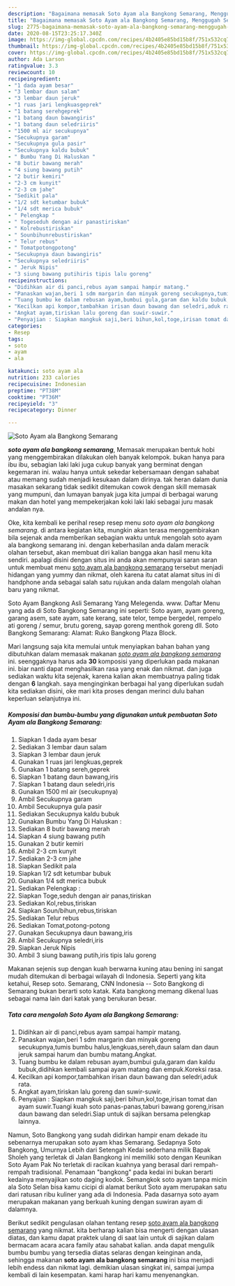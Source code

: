 ```yaml
---
description: "Bagaimana memasak Soto Ayam ala Bangkong Semarang, Menggugah Selera"
title: "Bagaimana memasak Soto Ayam ala Bangkong Semarang, Menggugah Selera"
slug: 2775-bagaimana-memasak-soto-ayam-ala-bangkong-semarang-menggugah-selera
date: 2020-08-15T23:25:17.340Z
image: https://img-global.cpcdn.com/recipes/4b2405e85bd15b8f/751x532cq70/soto-ayam-ala-bangkong-semarang-foto-resep-utama.jpg
thumbnail: https://img-global.cpcdn.com/recipes/4b2405e85bd15b8f/751x532cq70/soto-ayam-ala-bangkong-semarang-foto-resep-utama.jpg
cover: https://img-global.cpcdn.com/recipes/4b2405e85bd15b8f/751x532cq70/soto-ayam-ala-bangkong-semarang-foto-resep-utama.jpg
author: Ada Larson
ratingvalue: 3.3
reviewcount: 10
recipeingredient:
- "1 dada ayam besar"
- "3 lembar daun salam"
- "3 lembar daun jeruk"
- "1 ruas jari lengkuasgeprek"
- "1 batang serehgeprek"
- "1 batang daun bawangiris"
- "1 batang daun seledriiris"
- "1500 ml air secukupnya"
- "Secukupnya garam"
- "Secukupnya gula pasir"
- "Secukupnya kaldu bubuk"
- " Bumbu Yang Di Haluskan "
- "8 butir bawang merah"
- "4 siung bawang putih"
- "2 butir kemiri"
- "2-3 cm kunyit"
- "2-3 cm jahe"
- "Sedikit pala"
- "1/2 sdt ketumbar bubuk"
- "1/4 sdt merica bubuk"
- " Pelengkap "
- " Togeseduh dengan air panastiriskan"
- " Kolrebustiriskan"
- " Sounbihunrebustiriskan"
- " Telur rebus"
- " Tomatpotongpotong"
- "Secukupnya daun bawangiris"
- "Secukupnya seledriiris"
- " Jeruk Nipis"
- "3 siung bawang putihiris tipis lalu goreng"
recipeinstructions:
- "Didihkan air di panci,rebus ayam sampai hampir matang."
- "Panaskan wajan,beri 1 sdm margarin dan minyak goreng secukupnya,tumis bumbu halus,lengkuas,sereh,daun salam dan daun jeruk sampai harum dan bumbu matang.Angkat."
- "Tuang bumbu ke dalam rebusan ayam,bumbui gula,garam dan kaldu bubuk,didihkan kembali sampai ayam matang dan empuk.Koreksi rasa."
- "Kecilkan api kompor,tambahkan irisan daun bawang dan seledri,aduk rata."
- "Angkat ayam,tiriskan lalu goreng dan suwir-suwir."
- "Penyajian : Siapkan mangkuk saji,beri bihun,kol,toge,irisan tomat dan ayam suwir.Tuangi kuah soto panas-panas,taburi bawang goreng,irisan daun bawang dan seledri.Siap untuk di sajikan bersama pelengkap lainnya."
categories:
- Resep
tags:
- soto
- ayam
- ala

katakunci: soto ayam ala 
nutrition: 233 calories
recipecuisine: Indonesian
preptime: "PT38M"
cooktime: "PT36M"
recipeyield: "3"
recipecategory: Dinner

---
```



![Soto Ayam ala Bangkong Semarang](https://img-global.cpcdn.com/recipes/4b2405e85bd15b8f/751x532cq70/soto-ayam-ala-bangkong-semarang-foto-resep-utama.jpg)

<b><i>soto ayam ala bangkong semarang</i></b>, Memasak merupakan bentuk hobi yang menggembirakan dilakukan oleh banyak kelompok. bukan hanya para ibu ibu, sebagian laki laki juga cukup banyak yang berminat dengan kegemaran ini. walau hanya untuk sekedar kebersamaan dengan sahabat atau memang sudah menjadi kesukaan dalam dirinya. tak heran dalam dunia masakan sekarang tidak sedikit ditemukan cowok dengan skill memasak yang mumpuni, dan lumayan banyak juga kita jumpai di berbagai warung makan dan hotel yang mempekerjakan koki laki laki sebagai juru masak andalan nya.

Oke, kita kembali ke perihal resep resep menu <i>soto ayam ala bangkong semarang</i>. di antara kegiatan kita, mungkin akan terasa menggembirakan bila sejenak anda memberikan sebagian waktu untuk mengolah soto ayam ala bangkong semarang ini. dengan keberhasilan anda dalam meracik olahan tersebut, akan membuat diri kalian bangga akan hasil menu kita sendiri. apalagi disini dengan situs ini anda akan mempunyai saran saran untuk membuat menu <u>soto ayam ala bangkong semarang</u> tersebut menjadi hidangan yang yummy dan nikmat, oleh karena itu catat alamat situs ini di handphone anda sebagai salah satu rujukan anda dalam mengolah olahan baru yang nikmat.

Soto Ayam Bangkong Asli Semarang Yang Melegenda. www. Daftar Menu yang ada di Soto Bangkong Semarang ini seperti: Soto ayam, ayam goreng, garang asem, sate ayam, sate kerang, sate telor, tempe bergedel, rempelo ati goreng / semur, brutu goreng, sayap goreng menthok goreng dll. Soto Bangkong Semarang: Alamat: Ruko Bangkong Plaza Block.


Mari langsung saja kita memulai untuk menyiapkan bahan bahan yang dibutuhkan dalam memasak makanan <u><i>soto ayam ala bangkong semarang</i></u> ini. seenggaknya harus ada <b>30</b> komposisi yang diperlukan pada makanan ini. biar nanti dapat menghasilkan rasa yang enak dan nikmat. dan juga sediakan waktu kita sejenak, karena kalian akan membuatnya paling tidak dengan <b>6</b> langkah. saya menginginkan berbagai hal yang diperlukan sudah kita sediakan disini, oke mari kita proses dengan merinci dulu bahan keperluan selanjutnya ini.

<!--inarticleads1-->

##### Komposisi dan bumbu-bumbu yang digunakan untuk pembuatan Soto Ayam ala Bangkong Semarang:

1. Siapkan 1 dada ayam besar
1. Sediakan 3 lembar daun salam
1. Siapkan 3 lembar daun jeruk
1. Gunakan 1 ruas jari lengkuas,geprek
1. Gunakan 1 batang sereh,geprek
1. Siapkan 1 batang daun bawang,iris
1. Siapkan 1 batang daun seledri,iris
1. Gunakan 1500 ml air (secukupnya)
1. Ambil Secukupnya garam
1. Ambil Secukupnya gula pasir
1. Sediakan Secukupnya kaldu bubuk
1. Gunakan  Bumbu Yang Di Haluskan :
1. Sediakan 8 butir bawang merah
1. Siapkan 4 siung bawang putih
1. Gunakan 2 butir kemiri
1. Ambil 2-3 cm kunyit
1. Sediakan 2-3 cm jahe
1. Siapkan Sedikit pala
1. Siapkan 1/2 sdt ketumbar bubuk
1. Gunakan 1/4 sdt merica bubuk
1. Sediakan  Pelengkap :
1. Siapkan  Toge,seduh dengan air panas,tiriskan
1. Sediakan  Kol,rebus,tiriskan
1. Siapkan  Soun/bihun,rebus,tiriskan
1. Sediakan  Telur rebus
1. Sediakan  Tomat,potong-potong
1. Gunakan Secukupnya daun bawang,iris
1. Ambil Secukupnya seledri,iris
1. Siapkan  Jeruk Nipis
1. Ambil 3 siung bawang putih,iris tipis lalu goreng


Makanan sejenis sup dengan kuah berwarna kuning atau bening ini sangat mudah ditemukan di berbagai wilayah di Indonesia. Seperti yang kita ketahui, Resep soto. Semarang, CNN Indonesia -- Soto Bangkong di Semarang bukan berarti soto katak. Kata bangkong memang dikenal luas sebagai nama lain dari katak yang berukuran besar. 

<!--inarticleads2-->

##### Tata cara mengolah Soto Ayam ala Bangkong Semarang:

1. Didihkan air di panci,rebus ayam sampai hampir matang.
1. Panaskan wajan,beri 1 sdm margarin dan minyak goreng secukupnya,tumis bumbu halus,lengkuas,sereh,daun salam dan daun jeruk sampai harum dan bumbu matang.Angkat.
1. Tuang bumbu ke dalam rebusan ayam,bumbui gula,garam dan kaldu bubuk,didihkan kembali sampai ayam matang dan empuk.Koreksi rasa.
1. Kecilkan api kompor,tambahkan irisan daun bawang dan seledri,aduk rata.
1. Angkat ayam,tiriskan lalu goreng dan suwir-suwir.
1. Penyajian : Siapkan mangkuk saji,beri bihun,kol,toge,irisan tomat dan ayam suwir.Tuangi kuah soto panas-panas,taburi bawang goreng,irisan daun bawang dan seledri.Siap untuk di sajikan bersama pelengkap lainnya.


Namun, Soto Bangkong yang sudah didirkan hampir enam dekade itu sebenarnya merupakan soto ayam khas Semarang. Sedapnya Soto Bangkong, Umurnya Lebih dari Setengah Kedai sederhana milik Bapak Sholeh yang terletak di Jalan Bangkong ini memiliki soto dengan Keunikan Soto Ayam Pak No terletak di racikan kuahnya yang berasal dari rempah-rempah tradisional. Penamaan &#34;bangkong&#34; pada kedai ini bukan berarti kedainya menyajikan soto daging kodok. Semangkok soto ayam tanpa micin ala Soto Selan bisa kamu cicipi di alamat berikut Soto ayam merupakan satu dari ratusan ribu kuliner yang ada di Indonesia. Pada dasarnya soto ayam merupakan makanan yang berkuah kuning dengan suwiran ayam di dalamnya. 

Berikut sedikit pengulasan olahan tentang resep <u>soto ayam ala bangkong semarang</u> yang nikmat. kita berharap kalian bisa mengerti dengan ulasan diatas, dan kamu dapat praktek ulang di saat lain untuk di sajikan dalam bermacam acara acara family atau sahabat kalian. anda dapat mengulik bumbu bumbu yang tersedia diatas selaras dengan keinginan anda, sehingga makanan <b>soto ayam ala bangkong semarang</b> ini bisa menjadi lebih endess dan nikmat lagi. demikian ulasan singkat ini, sampai jumpa kembali di lain kesempatan. kami harap hari kamu menyenangkan.
